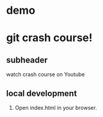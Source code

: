 # demo
# git crash course!

## subheader
watch crash course on Youtube

## local development

1. Open index.html in your browser.
